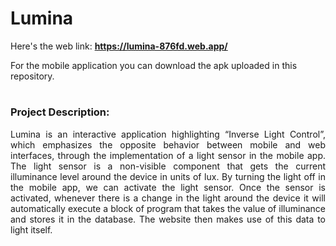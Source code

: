 # Lumina

Here's the web link:
**https://lumina-876fd.web.app/**

For the mobile application you can download the apk uploaded in this repository.

#
### Project Description:
<p align='justify'>Lumina is an interactive application highlighting “Inverse Light Control”, which emphasizes the opposite behavior between mobile and web interfaces, through the implementation of a light sensor in the mobile app. The light sensor is a non-visible component that gets the current illuminance level around the device in units of lux. By turning the light off in the mobile app, we can activate the light sensor. Once the sensor is activated, whenever there is a change in the light around the device it will automatically execute a block of program that takes the value of illuminance and stores it in the database. The website then makes use of this data to light itself.</p>
